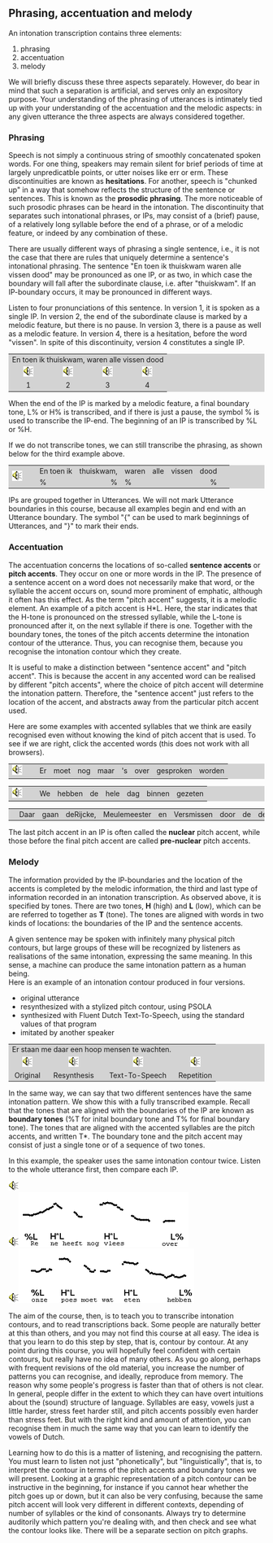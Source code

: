 Phrasing, accentuation and melody
---------------------------------

An intonation transcription contains three elements:

1.  phrasing
2.  accentuation
3.  melody

We will briefly discuss these three aspects separately. However, do bear in mind that such a separation is artificial, and serves only an expository purpose. Your understanding of the phrasing of utterances is intimately tied up with your understanding of the accentuation and the melodic aspects: in any given utterance the three aspects are always considered together.

### Phrasing

Speech is not simply a continuous string of smoothly concatenated spoken words. For one thing, speakers may remain silent for brief periods of time at largely unpredicatble points, or utter noises like err or erm. These discontinuities are known as **hesitations**. For another, speech is "chunked up" in a way that somehow reflects the structure of the sentence or sentences. This is known as the **prosodic phrasing**. The more noticeable of such prosodic phrases can be heard in the intonation. The discontinuity that separates such intonational phrases, or IPs, may consist of a (brief) pause, of a relatively long syllable before the end of a phrase, or of a melodic feature, or indeed by any combination of these.

There are usually different ways of phrasing a single sentence, i.e., it is not the case that there are rules that uniquely determine a sentence's intonational phrasing. The sentence "En toen ik thuiskwam waren alle vissen dood" may be pronounced as one IP, or as two, in which case the boundary will fall after the subordinate clause, i.e. after "thuiskwam". If an IP-boundary occurs, it may be pronounced in different ways.

Listen to four pronunciations of this sentence. In version 1, it is spoken as a single IP. In version 2, the end of the subordinate clause is marked by a melodic feature, but there is no pause. In version 3, there is a pause as well as a melodic feature. In version 4, there is a hesitation, before the word "vissen". In spite of this discontinuity, version 4 constitutes a single IP.
<P>
<TABLE BGCOLOR="lightgrey" BORDER=0 CELLPADDING=4 CELLSPACING=0>

<TR><TD COLSPAN=4>En toen ik thuiskwam, waren alle vissen dood</TD></TR>

<TR>
<TD ALIGN=CENTER><A><IMG SRC="../audio.gif" BORDER=0 ALT="Audio" onclick="play_sound('../audio/058')"></A></TD>

<TD ALIGN=CENTER><A><IMG SRC="../audio.gif" BORDER=0 ALT="Audio" onclick="play_sound('../audio/314')"></A></TD>

<TD ALIGN=CENTER><A><IMG SRC="../audio.gif" BORDER=0 ALT="Audio" onclick="play_sound('../audio/060')"></A></TD>

<TD ALIGN=CENTER><A><IMG SRC="../audio.gif" BORDER=0 ALT="Audio" onclick="play_sound('../audio/061')"></A></TD>
</TR>

<TR><TD ALIGN=CENTER>1</TD><TD ALIGN=CENTER>2</TD><TD ALIGN=CENTER>3</TD><TD ALIGN=CENTER>4</TD></TR>

</TABLE>
<P>


When the end of the IP is marked by a melodic feature, a final boundary tone, L% or H% is transcribed, and if there is just a pause, the symbol % is used to transcribe the IP-end. The beginning of an IP is transcribed by %L or %H.

If we do not transcribe tones, we can still transcribe the phrasing, as shown below for the third example above.

<P>

<TABLE BGCOLOR="lightgrey" BORDER=0 CELLPADDING=4 CELLSPACING=0 onclick="play_sound('../audio/060')">

<TR>
<TD ROWSPAN=2 WIDTH=40>
<A><IMG SRC="../audio.gif" BORDER=0 ALT="Audio"></A>
</TD>

<TD>En toen ik</TD><TD COLSPAN=2>thuiskwam,</TD><TD>waren</TD><TD>alle</TD><TD>vissen</TD><TD COLSPAN=2>dood</TD><TD>&nbsp</TD></TR>

<TR><TD>%</TD><TD>&nbsp</TD><TD ALIGN=RIGHT>%</TD><TD>%</TD><TD>&nbsp</TD><TD>&nbsp</TD><TD>&nbsp</TD><TD ALIGN=RIGHT>%</TD><TD>&nbsp</TD></TR>

</TABLE>
<P>


IPs are grouped together in Utterances. We will not mark Utterance boundaries in this course, because all examples begin and end with an Utterance boundary. The symbol "{" can be used to mark beginnings of Utterances, and "}" to mark their ends.

### Accentuation

The accentuation concerns the locations of so-called **sentence accents** or **pitch accents**. They occur on one or more words in the IP. The presence of a sentence accent on a word does not necessarily make that word, or the syllable the accent occurs on, sound more prominent of emphatic, although it often has this effect. As the term "pitch accent" suggests, it is a melodic element. An example of a pitch accent is H\*L. Here, the star indicates that the H-tone is pronounced on the stressed syllable, while the L-tone is pronounced after it, on the next syllable if there is one. Together with the boundary tones, the tones of the pitch accents determine the intonation contour of the utterance. Thus, you can recognise them, because you recognise the intonation contour which they create.

It is useful to make a distinction between "sentence accent" and "pitch accent". This is because the accent in any accented word can be realised by different "pitch accents", where the choice of pitch accent will determine the intonation pattern. Therefore, the "sentence accent" just refers to the location of the accent, and abstracts away from the particular pitch accent used.

Here are some examples with accented syllables that we think are easily recognised even without knowing the kind of pitch accent that is used. To see if we are right, click the accented words (this does not work with all browsers).

<P>
<TABLE BGCOLOR="lightgrey" BORDER=0 CELLPADDING=4 CELLSPACING=0>

<TR><TD ROWSPAN=2 WIDTH=40>
<A><IMG SRC="../audio.gif" BORDER=0 ALT="Audio" onclick="play_sound('../audio/062')"></A></TD>

<TD OnClick="alert('No!')">Er</TD>
<TD OnClick="alert('Wrong!')">moet</TD>
<TD OnClick="alert('Wrong!')">nog</TD>
<TD OnClick="alert('Wrong!')">maar</TD>
<TD OnClick="alert('Very funny...')">'s</TD>
<TD OnClick="alert('Wrong!')">over</TD>
<TD OnClick="alert('Correct!')">gesproken</TD>
<TD OnClick="alert('No!')">worden</TD>
</TR>
</TABLE> 
<P>
<TABLE BGCOLOR="lightgrey" BORDER=0 CELLPADDING=4 CELLSPACING=0>

<TR><TD ROWSPAN=2 WIDTH=40>
<A><IMG SRC="../audio.gif" BORDER=0 ALT="Audio" onclick="play_sound('../audio/063')"></A></TD>

<TD OnClick="alert('No!')">We</TD>
<TD OnClick="alert('Wrong!')">hebben</TD>
<TD OnClick="alert('No!')">de</TD>
<TD OnClick="alert('Bingo!')">hele</TD>
<TD OnClick="alert('Wrong!')">dag</TD>
<TD OnClick="alert('Jackpot!')">binnen</TD>
<TD OnClick="alert('No!')">gezeten</TD>
</TR>
</TABLE>
<P>
<TABLE BGCOLOR="lightgrey" BORDER=0 CELLPADDING=4 CELLSPACING=0>

<TR><TD ROWSPAN=2 WIDTH=40>
<A><IMG SRC="../audio.gif" BORDER=0 ALT="Audio" onclick="play_sound('../audio/064')"></A></TD>

<TD OnClick="alert('Wrong!')">Daar</TD>
<TD OnClick="alert('Wrong!')">gaan</TD>
<TD OnClick="alert('Excellent!')">deRijcke,</TD>
<TD OnClick="alert('Yes!')">Meulemeester</TD>
<TD OnClick="alert('No!')">en</TD>
<TD OnClick="alert('Right!')">Versmissen</TD>
<TD OnClick="alert('No!')">door</TD>
<TD OnClick="alert('pfff...')">de</TD>
<TD OnClick="alert('Indeed!')">derde</TD>
<TD OnClick="alert('Absolutely!')">bocht</TD>
</TR>
</TABLE>
<P>


The last pitch accent in an IP is often called the **nuclear** pitch accent, while those before the final pitch accent are called **pre-nuclear** pitch accents.

### Melody

The information provided by the IP-boundaries and the location of the accents is completed by the melodic information, the third and last type of information recorded in an intonation transcription. As observed above, it is specified by tones. There are two tones, **H** (high) and **L** (low), which can be are referred to together as **T** (tone). The tones are aligned with words in two kinds of locations: the boundaries of the IP and the sentence accents.

A given sentence may be spoken with infinitely many physical pitch contours, but large groups of these will be recognized by listeners as realisations of the same intonation, expressing the same meaning. In this sense, a machine can produce the same intonation pattern as a human being.  
Here is an example of an intonation contour produced in four versions.

*   original utterance
*   resynthesized with a stylized pitch contour, using PSOLA
*   synthesized with Fluent Dutch Text-To-Speech, using the standard values of that program
*   imitated by another speaker

<P>

<TABLE BGCOLOR="lightgrey" BORDER=0 CELLPADDING=4 CELLSPACING=0>

<TR><TD COLSPAN=3>Er staan me daar een hoop mensen te wachten.</TD><TD>&nbsp</TD></TR>

<TR><TD ALIGN=CENTER><A><IMG SRC="../audio.gif" BORDER=0 ALT="Audio" onclick="play_sound('../audio/152')"></A></TD>
<TD ALIGN=CENTER><A><IMG SRC="../audio.gif" BORDER=0 ALT="Audio" onclick="play_sound('../audio/282')"></A></TD>
<TD ALIGN=CENTER><A><IMG SRC="../audio.gif" BORDER=0 ALT="Audio" onclick="play_sound('../audio/281')"></A></TD>
<TD ALIGN=CENTER><A><IMG SRC="../audio.gif" BORDER=0 ALT="Audio" onclick="play_sound('../audio/350')"></A></TD></TR>

<TR><TD ALIGN=CENTER>Original</TD><TD ALIGN=CENTER>Resynthesis</TD><TD ALIGN=CENTER>Text-To-Speech</TD>
<TD ALIGN=CENTER>Repetition</TD></TR>

</TABLE>
<P>


In the same way, we can say that two different sentences have the same intonation pattern. We show this with a fully transcribed example. Recall that the tones that are aligned with the boundaries of the IP are known as **boundary tones** (%T for inital boundary tone and T% for final boundary tone). The tones that are aligned with the accented syllables are the pitch accents, and written T\*. The boundary tone and the pitch accent may consist of just a single tone or of a sequence of two tones.

In this example, the speaker uses the same intonation contour twice. Listen to the whole utterance first, then compare each IP.

<div class="audio-example" onclick="play_sound('../audio/032')"><img alt="Play audio" src="../audio.gif" /></div>

<div class="audio-example" onclick="play_sound('../audio/032a')"><img alt="Play audio" src="../audio.gif" /><img alt="Audio example" src="../audio/gif/032a.gif"/></div>

<div class="audio-example" onclick="play_sound('../audio/032b')"><img alt="Play audio" src="../audio.gif" /><img alt="Audio example" src="../audio/gif/032b.gif"/></div>

The aim of the course, then, is to teach you to transcribe intonation contours, and to read transcriptions back. Some people are naturally better at this than others, and you may not find this course at all easy. The idea is that you learn to do this step by step, that is, contour by contour. At any point during this course, you will hopefully feel confident with certain contours, but really have no idea of many others. As you go along, perhaps with frequent revisions of the old material, you increase the number of patterns you can recognise, and ideally, reproduce from memory. The reason why some people's progress is faster than that of others is not clear. In general, people differ in the extent to which they can have overt intuitions about the (sound) structure of language. Syllables are easy, vowels just a little harder, stress feet harder still, and pitch accents possibly even harder than stress feet. But with the right kind and amount of attention, you can recognise them in much the same way that you can learn to identify the vowels of Dutch.

Learning how to do this is a matter of listening, and recognising the pattern. You must learn to listen not just "phonetically", but "linguistically", that is, to interpret the contour in terms of the pitch accents and boundary tones we will present. Looking at a graphic representation of a pitch contour can be instructive in the beginning, for instance if you cannot hear whether the pitch goes up or down, but it can also be very confusing, because the same pitch accent will look very different in different contexts, depending of number of syllables or the kind of consonants. Always try to determine auditorily which pattern you're dealing with, and then check and see what the contour looks like. There will be a separate section on pitch graphs.
